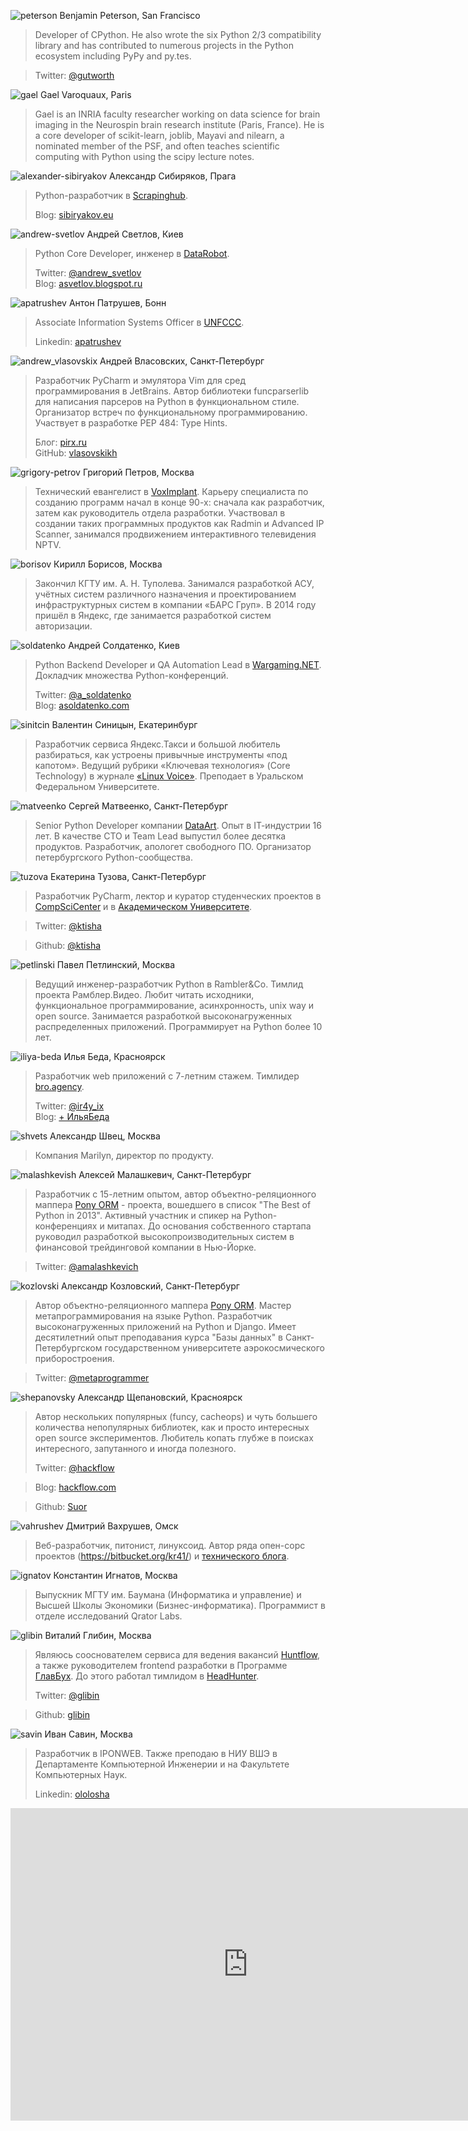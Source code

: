 <a name="benjamin-peterson"></a>![peterson](https://img-fotki.yandex.ru/get/53301/121639917.dc/0_14bbb2_92229aa2_orig) Benjamin Peterson, San Francisco

> Developer of CPython. He also wrote the six Python 2/3 compatibility library and has contributed to numerous
projects in the Python ecosystem including PyPy and py.tes.

> Twitter: [@gutworth](https://twitter.com/gutworth)  

<a name="gael"></a>![gael](https://img-fotki.yandex.ru/get/28982/121639917.dc/0_14bbb3_13e50990_orig) Gael Varoquaux, Paris

> Gael is an INRIA faculty researcher working on data science for brain imaging in the Neurospin brain research institute (Paris, France). He is a core developer of scikit-learn, joblib, Mayavi and nilearn, a nominated member of the PSF, and often teaches scientific computing with Python using the scipy lecture notes.

<a name="alexander-sibiryakov"></a>![alexander-sibiryakov](https://img-fotki.yandex.ru/get/45704/121639917.db/0_14b555_5e902961_orig) Александр Сибиряков, Прага

> Python-разработчик в [Scrapinghub](http://scrapinghub.com).
>
> Blog: [sibiryakov.eu](http://sibiryakov.eu)

<a name="andrew-svetlov"></a>![andrew-svetlov](https://img-fotki.yandex.ru/get/60015/121639917.db/0_14b554_387ef7a0_orig) Андрей Светлов, Киев

> Python Core Developer, инженер в [DataRobot](http://www.datarobot.com).
>
> Twitter: [@andrew_svetlov](https://twitter.com/andrew_svetlov)  
> Blog: [asvetlov.blogspot.ru](http://asvetlov.blogspot.ru/)

<a name="аpatrushev"></a>![аpatrushev](https://img-fotki.yandex.ru/get/105980/121639917.dc/0_14bbb1_6116d169_orig) Антон Патрушев, Бонн

> Associate Information Systems Officer в [UNFCCC](http://newsroom.unfccc.int).
>
> Linkedin: [apatrushev](https://www.linkedin.com/in/apatrushev) 

<a name="andrew_vlasovskix"></a>![andrew_vlasovskix](https://img-fotki.yandex.ru/get/56796/121639917.dc/0_14bbaf_3f642a40_orig) Андрей Власовских, Санкт-Петербург

> Разработчик PyCharm и эмулятора Vim для сред программирования в JetBrains. Автор библиотеки funcparserlib для написания парсеров на Python в функциональном стиле. Организатор встреч по функциональному программированию. Участвует в разработке PEP 484: Type Hints.
>
> Блог: [pirx.ru](http://pirx.ru/)  
> GitHub: [vlasovskikh](https://github.com/vlasovskikh)

<a name="grigory-petrov"></a>![grigory-petrov](https://img-fotki.yandex.ru/get/41138/121639917.dc/0_14bbb6_54d28bb1_orig) Григорий Петров, Москва

> Технический евангелист в [VoxImplant](http://voximplant.com). Карьеру специалиста по созданию программ начал в конце 90-х: сначала как разработчик, затем как руководитель отдела разработки. Участвовал в создании таких программных продуктов как Radmin и Advanced IP Scanner, занимался продвижением интерактивного телевидения NPTV.

<a name="borisov"></a>![borisov](https://img-fotki.yandex.ru/get/112678/121639917.dc/0_14bbb5_71322ebf_orig) Кирилл Борисов, Москва

> Закончил КГТУ им. А. Н. Туполева. Занимался разработкой АСУ, учётных систем различного назначения и проектированием инфраструктурных систем в компании «БАРС Груп». В 2014 году пришёл в Яндекс, где занимается разработкой систем авторизации.
>

<a name="soldatenko"></a>![soldatenko](https://img-fotki.yandex.ru/get/60682/121639917.dc/0_14bbb4_693fff19_orig) Андрей Солдатенко, Киев

> Python Backend Developer и QA Automation Lead в [Wargaming.NET](http://ru.wargaming.net). Докладчик множества Python-конференций. 
>
> Twitter: [@a_soldatenko](https://twitter.com/a_soldatenko)  
> Blog: [asoldatenko.com](http://asoldatenko.com)

<a name="sinitcin"></a>![sinitcin](https://img-fotki.yandex.ru/get/112678/121639917.dc/0_14bbb7_13a93caf_orig) Валентин Синицын, Екатеринбург

> Разработчик сервиса Яндекс.Такси и большой любитель разбираться, как устроены привычные инструменты «под капотом». Ведущий рубрики «Ключевая технология» (Core Technology) в журнале [«Linux Voice»](http://www.linuxvoice.com). Преподает в Уральском Федеральном Университете.

<a name="matveenko"></a>![matveenko](https://img-fotki.yandex.ru/get/28982/121639917.dc/0_14bbb9_277559f0_orig) Сергей Матвеенко, Санкт-Петербург

> Senior Python Developer компании [DataArt](http://dataart.ru). Опыт в IТ-индустрии 16 лет. В качестве CTO и Team Lead выпустил более десятка продуктов. Разработчик, апологет свободного ПО. Организатор петербургского Python-сообщества.

<a name="tuzova"></a>![tuzova](https://img-fotki.yandex.ru/get/61020/121639917.dc/0_14bbb8_9dbbdeb_orig) Екатерина Тузова, Санкт-Петербург

> Разработчик PyCharm, лектор и куратор студенческих проектов в [CompSciCenter](https://compscicenter.ru) и в [Академическом Университете](http://mit.spbau.ru/).

> Twitter: [@ktisha](https://twitter.com/ktisha)

> Github: [@ktisha](https://github.com/ktisha)

<a name="petlinski"></a>![petlinski](https://img-fotki.yandex.ru/get/117578/121639917.db/0_14b558_772965cd_orig) Павел Петлинский, Москва

> Ведущий инженер-разработчик Python в Rambler&Co. Тимлид проекта Рамблер.Видео. Любит читать исходники, функциональное программирование, асинхронность, unix way и open source. Занимается разработкой высоконагруженных распределенных приложений. Программирует на Python более 10 лет.

<a name="iliya-beda"></a>![iliya-beda](https://img-fotki.yandex.ru/get/49649/121639917.dc/0_14bbbb_dc690e93_orig) Илья Беда, Красноярск

> Разработчик web приложений с 7-летним стажем. Тимлидер [bro.agency](http://bro.agency).
>
> Twitter: [@ir4y_ix](https://twitter.com/ir4y_ix)  
> Blog: [+ ИльяБеда](https://plus.google.com/+ИльяБеда/posts)

<a name="shvets"></a>![shvets](https://img-fotki.yandex.ru/get/112678/121639917.dc/0_14bbbf_d420d8f1_orig) Александр Швец, Москва

> Компания Marilyn, директор по продукту.

<a name="malashkevish"></a>![malashkevish](https://img-fotki.yandex.ru/get/112678/121639917.dc/0_14bbbe_90a64d0b_orig) Алексей Малашкевич, Санкт-Петербург

> Разработчик с 15-летним опытом, автор объектно-реляционного маппера [Pony ORM](http://ponyorm.com/) - проекта, вошедшего в список "The Best of Python in 2013". Активный участник и спикер на Python-конференциях и митапах. До основания собственного стартапа руководил разработкой высокопроизводительных систем в финансовой трейдинговой компании в Нью-Йорке.

> Twitter: [@amalashkevich](https://twitter.com/amalashkevich) 

<a name="kozlovski"></a>![kozlovski](https://img-fotki.yandex.ru/get/51809/121639917.dc/0_14bbc0_e81865af_orig) Александр Козловский, Санкт-Петербург

> Автор объектно-реляционного маппера [Pony ORM](http://ponyorm.com/). Мастер метапрограммирования на языке Python. Разработчик высоконагруженных приложений на Python и Django. Имеет десятилетний опыт преподавания курса "Базы данных" в Санкт-Петербургском государственном университете аэрокосмического приборостроения.

> Twitter: [@metaprogrammer](https://twitter.com/metaprogrammer) 

<a name="shepanovsky"></a>![shepanovsky](https://img-fotki.yandex.ru/get/60682/121639917.dc/0_14bbba_a8f69059_orig) Александр Щепановский, Красноярск

> Автор нескольких популярных (funcy, cacheops) и чуть большего количества непопулярных  библиотек, как и просто интересных open source экспериментов. Любитель копать глубже в поисках интересного, запутанного и иногда полезного.
>
> Twitter: [@hackflow](https://twitter.com/hackflow) 

> Blog: [hackflow.com](http://hackflow.com/)

> Github: [Suor](https://github.com/Suor)

<a name="vahrushev"></a>![vahrushev](https://img-fotki.yandex.ru/get/38765/121639917.dc/0_14bbc6_20315d40_orig) Дмитрий Вахрушев, Омск

> Веб-разработчик, питонист, линуксоид. Автор ряда опен-сорс проектов (https://bitbucket.org/kr41/) и [технического блога](http://www.kr41.net/).

<a name="ignatov"></a>![ignatov](https://img-fotki.yandex.ru/get/29815/121639917.dc/0_14bbc1_3da5ab9_orig) Константин Игнатов, Москва

> Выпускник МГТУ им. Баумана (Информатика и управление) и Высшей Школы Экономики (Бизнес-информатика).
Программист в отделе исследований Qrator Labs.

<a name="glibin"></a>![glibin](https://img-fotki.yandex.ru/get/29815/121639917.dc/0_14bbbc_ee58a404_orig) Виталий Глибин, Москва

> Являюсь сооснователем сервиса для ведения вакансий [Huntflow](https://huntflow.ru), а также руководителем frontend разработки в Программе [ГлавБух](https://1pgb.ru). До этого работал тимлидом в [HeadHunter](https://hh.ru).
>
> Twitter: [@glibin](https://twitter.com/glibin) 

> Github: [glibin](https://github.com/glibin) 

<a name="savin"></a>![savin](https://img-fotki.yandex.ru/get/49649/121639917.dc/0_14bbbd_3d760868_orig) Иван Савин, Москва

> Разработчик в IPONWEB. Также преподаю в НИУ ВШЭ в Департаменте Компьютерной Инженерии и на Факультете Компьютерных Наук.
>
> Linkedin: [ololosha](https://ru.linkedin.com/in/ololosha)

<iframe src="https://docs.google.com/forms/d/1OfDY1kYP0sMWVn_Tux7EMJJK2mmTNQo8o7kvbr3VLA0/viewform?embedded=true" width="760" height="500" frameborder="0" marginheight="0" marginwidth="0">Загрузка...</iframe>

